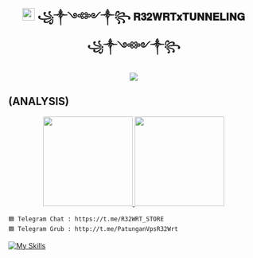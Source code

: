 
<!-- Hi skid <3 -->

<h2 align="center"><img src="https://s8.gifyu.com/images/979447220829032478.gif" height="25px"> ꧁༒༺༻༒꧂
𝐑𝟑𝟐𝐖𝐑𝐓𝐱𝐓𝐔𝐍𝐍𝐄𝐋𝐈𝐍𝐆
  ꧁༒༺༻༒꧂<a href="https://discord.gg/onlp"></a></h2>

<p align="center">

<img src="https://readme-typing-svg.herokuapp.com?color=red&center=true&vCenter=true&multiline=true&height=85&lines=𝙃𝙚𝙡𝙡𝙤,+𝙬𝙚𝙡𝙘𝙤𝙢𝙚;+𝗜𝗻𝘁𝗿𝗼𝗱𝘂𝗰𝗲+𝗠𝘆+𝗡𝗮𝗺𝗲+R32WRTxTUNNELING">


## (ANALYSIS)
<p align="center">

<a href="https://github.com/scscp">

  <img height="180em" src="https://github-readme-stats-eight-theta.vercel.app/api?username=rwrtx&show_icons=true&theme=algolia&include_all_commits=true&count_private=true"/>

  <img height="180em" src="https://github-readme-stats-eight-theta.vercel.app/api/top-langs/?username=rwrtx&layout=compact&langs_count=8&theme=algolia"/>

</a>
</p>





```
🟦 Telegram Chat : https://t.me/R32WRT_STORE
🟦 Telegram Grub : http://t.me/PatunganVpsR32Wrt
```

[![My Skills](https://skillicons.dev/icons?i=java,linux,js,html,css,python,php,bash,azure,docker,gcp)](https://skillicons.dev)




















